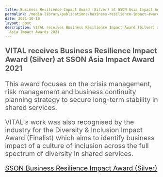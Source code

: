 ```yaml
---
title: Business Resilience Impact Award (Silver) at SSON Asia Impact Awards 2021
permalink: /media-library/publications/business-resilience-impact-award-sson-asia-2021
date: 2021-10-18
layout: post
description: VITAL receives Business Resilience Impact Award (Silver) at SSON
  Asia Impact Awards 2021
---
```

<p style="font-size: 24px;color:#585858">
	<b>VITAL receives Business Resilience Impact Award (Silver) at SSON Asia Impact Award 2021</b>
</p>
<p style="font-size: 22px;color:#585858">
This award focuses on the crisis management, risk management and business continuity planning strategy to secure long-term stability in shared services.
</p>
<p style="font-size: 22px;color:#585858">
VITAL's work was also recognised by the industry for the Diversity & Inclusion Impact Award (Finalist) which aims to identify business impact of a culture of inclusion across the full spectrum of diversity in shared services.
</p>
<p style="font-size: 22px;color:#585858">
<a href = "/files/SSON%20Award%20-%20for%20website.pdf">SSON Business Resilience Impact Award (Silver)</a>
	</p>